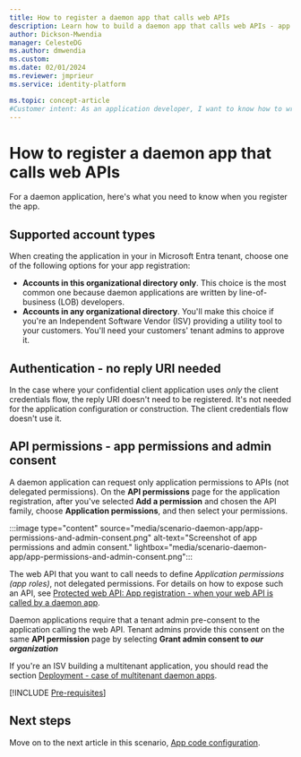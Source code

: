 ```yaml
---
title: How to register a daemon app that calls web APIs
description: Learn how to build a daemon app that calls web APIs - app registration
author: Dickson-Mwendia
manager: CelesteDG
ms.author: dmwendia
ms.custom: 
ms.date: 02/01/2024
ms.reviewer: jmprieur
ms.service: identity-platform

ms.topic: concept-article
#Customer intent: As an application developer, I want to know how to write a daemon app that can call web APIs by using the Microsoft identity platform for developers.
---
```


# How to register a daemon app that calls web APIs

For a daemon application, here's what you need to know when you register the app.

## Supported account types

When creating the application in your in Microsoft Entra tenant, choose one of the following options for your app registration:

- **Accounts in this organizational directory only**. This choice is the most common one because daemon applications are written by line-of-business (LOB) developers.
- **Accounts in any organizational directory**. You'll make this choice if you're an Independent Software Vendor (ISV) providing a utility tool to your customers. You'll need your customers' tenant admins to approve it.

## Authentication - no reply URI needed

In the case where your confidential client application uses *only* the client credentials flow, the reply URI doesn't need to be registered. It's not needed for the application configuration or construction. The client credentials flow doesn't use it.

## API permissions - app permissions and admin consent

A daemon application can request only application permissions to APIs (not delegated permissions). On the **API permissions** page for the application registration, after you've selected **Add a permission** and chosen the API family, choose **Application permissions**, and then select your permissions.

:::image type="content" source="media/scenario-daemon-app/app-permissions-and-admin-consent.png" alt-text="Screenshot of app permissions and admin consent." lightbox="media/scenario-daemon-app/app-permissions-and-admin-consent.png":::

The web API that you want to call needs to define *Application permissions (app roles)*, not delegated permissions. For details on how to expose such an API, see [Protected web API: App registration - when your web API is called by a daemon app](scenario-protected-web-api-app-registration.md#if-your-web-api-is-called-by-a-service-or-daemon-app).

Daemon applications require that a tenant admin pre-consent to the application calling the web API. Tenant admins provide this consent on the same **API permission** page by selecting **Grant admin consent to *our organization***

If you're an ISV building a multitenant application, you should read the section [Deployment - case of multitenant daemon apps](scenario-daemon-production.md#deployment---multitenant-daemon-apps).

[!INCLUDE [Pre-requisites](./includes/scenarios/scenarios-prerequisites.md)]

## Next steps

Move on to the next article in this scenario,
[App code configuration](./scenario-daemon-app-configuration.md).
